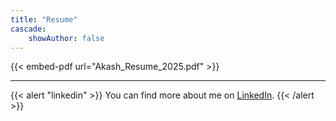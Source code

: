 ```yaml
---
title: "Resume"
cascade:
    showAuthor: false
---
```


<script src= '/js/pdf-js/build/pdf.js'></script>{{< embed-pdf url="Akash_Resume_2025.pdf" >}}


---

{{< alert "linkedin" >}}
You can find more about me on [LinkedIn](https://www.linkedin.com/in/aksivakumar/).
{{< /alert >}}